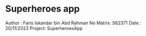 Superheroes app
=================================

Author : Faris Iskandar bin Abd Rahman
No Matrix: S62371
Date : 20/11/2023
Project: SuperheroesApp



